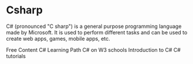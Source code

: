 # Csharp
C# (pronounced "C sharp") is a general purpose programming language made by Microsoft. It is used to perform different tasks and can be used to create web apps, games, mobile apps, etc.

<ResourceGroupTitle>Free Content</ResourceGroupTitle>
<BadgeLink colorScheme='yellow' badgeText='Read' href='https://docs.microsoft.com/en-us/learn/paths/csharp-first-steps/?WT.mc_id=dotnet-35129-website'>C# Learning Path</BadgeLink>
<BadgeLink colorScheme='yellow' badgeText='Read' href='https://www.w3schools.com/cs/index.php'>C# on W3 schools</BadgeLink>
<BadgeLink colorScheme='yellow' badgeText='Read' href='https://docs.microsoft.com/en-us/shows/CSharp-101/?WT.mc_id=Educationalcsharp-c9-scottha'>Introduction to C#</BadgeLink>
<BadgeLink badgeText='Watch' href='https://www.youtube.com/watch?v=gfkTfcpWqAY&list=PLTjRvDozrdlz3_FPXwb6lX_HoGXa09Yef'>C# tutorials</BadgeLink>
